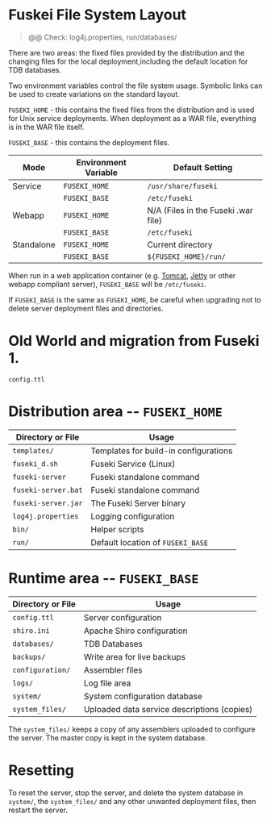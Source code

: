 # Fuskei File System Layout

> @@ Check: log4j.properties, run/databases/

There are two areas: the fixed files provided by the distribution and the
changing files for the local deployment,including the default location
for TDB databases.

Two environment variables control the file system usage. 
Symbolic links can be used to create variations on the standard layout.

`FUSEKI_HOME` - this contains the fixed files from the distribution and
is used for Unix service deployments.  When deployment as a WAR file,
everything is in the WAR file itself.

`FUSEKI_BASE` - this contains the deployment files.

| Mode        | Environment Variable   | Default Setting     |  
|-------------|------------------------|---------------------|
| Service     | `FUSEKI_HOME`       | `/usr/share/fuseki`    |
|             | `FUSEKI_BASE`       | `/etc/fuseki`          |
| Webapp      | `FUSEKI_HOME`       | N/A (Files in the Fuseki .war file) |
|             | `FUSEKI_BASE`       | `/etc/fuseki`          |
| Standalone  | `FUSEKI_HOME`       | Current directory      |
|             | `FUSEKI_BASE`       | `${FUSEKI_HOME}/run/`   |

When run in a web application container (e.g. [Tomcat](http://http://tomcat.apache.org/),
[Jetty](http://eclipse.org/jetty/) or other webapp compliant server), 
`FUSEKI_BASE` will be `/etc/fuseki`.

If `FUSEKI_BASE` is the same as `FUSEKI_HOME`, be careful when upgrading not to delete
server deployment files and directories.

# Old World and migration from Fuseki 1.

`config.ttl`

# Distribution area -- `FUSEKI_HOME`

| Directory or File     | Usage |
|-----------------------|-------|
| `templates/`		    | Templates for build-in configurations |
| `fuseki_d.sh`         | Fuseki Service (Linux) |
| `fuseki-server`       | Fuseki standalone command     |
| `fuseki-server.bat`   | Fuseki standalone command     |
| `fuseki-server.jar`   | The Fuseki Server binary      |
| `log4j.properties`    | Logging configuration         |
| `bin/`                | Helper scripts                |
| `run/`                | Default location of `FUSEKI_BASE` |

# Runtime area -- `FUSEKI_BASE`

| Directory or File | Usage |
|-------------------|-------|
| `config.ttl`      | Server configuration        |
| `shiro.ini`       | Apache Shiro configuration  |
| `databases/`		| TDB Databases               |
| `backups/`		| Write area for live backups |
| `configuration/`  | Assembler files             |
| `logs/`           | Log file area               |
| `system/`         | System configuration database |
| `system_files/`   | Uploaded data service descriptions (copies) |


The `system_files/` keeps a copy of any assemblers uploaded to
configure the server. The master copy is kept in the system database.

# Resetting

To reset the server, stop the server, and delete the system database in `system/`,
the `system_files/` and any other unwanted deployment files,
then restart the server.
